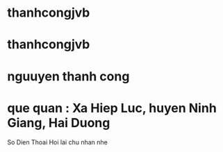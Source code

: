 # thanhcongjvb
# thanhcongjvb
# nguuyen thanh cong 
# que quan : Xa Hiep Luc, huyen Ninh Giang, Hai Duong
So Dien Thoai Hoi lai chu nhan nhe
